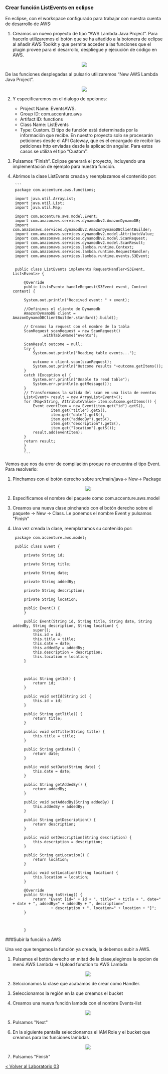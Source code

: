 
### Crear función ListEvents en eclipse
En eclipse, con el workspace configurado para trabajar con nuestra cuenta de desarrollo de AWS:

1. Creamos un nuevo proyecto de tipo “AWS Lambda Java Project”. Para hacerlo utilizaremos el botón que se ha añadido a la botonera de eclipse al añadir AWS Toolkit y que permite acceder a las funciones que el plugin provee para el desarrollo, despliegue y ejecución de código en AWS.  

<p align="center">
    <img src="resources/Picture1.png">
</p>

  De las funciones desplegadas al pulsarlo utilizaremos “New AWS Lambda Java Project”.
 
<p align="center">
    <img src="resources/Picture2.png">
</p>

2. Y especificaremos en el dialogo de opciones:
      * Project Name: EventsAWS.    
      * Group ID: com.accenture.aws
      * Artifact ID: functions
      * Class Name: ListEvents
      * Type: Custom. El tipo de función está determinada por la información que recibe. En nuestro proyecto solo se procesarán peticiones desde el API Gateway, que es el encargado de recibir las peticiones http enviadas desde la aplicación angular. Para estos casos se utiliza el tipo “Custom”.
3. Pulsamos “Finish”. Eclipse generará el proyecto, incluyendo una implementación de ejemplo para nuestra función.

4. Abrimos la clase ListEvents creada y reemplazamos el contenido por:

		```
		package com.accenture.aws.functions;

		import java.util.ArrayList;
		import java.util.List;
		import java.util.Map;
		
		import com.accenture.aws.model.Event;
		import com.amazonaws.services.dynamodbv2.AmazonDynamoDB;
		import com.amazonaws.services.dynamodbv2.AmazonDynamoDBClientBuilder;
		import com.amazonaws.services.dynamodbv2.model.AttributeValue;
		import com.amazonaws.services.dynamodbv2.model.ScanRequest;
		import com.amazonaws.services.dynamodbv2.model.ScanResult;
		import com.amazonaws.services.lambda.runtime.Context;
		import com.amazonaws.services.lambda.runtime.RequestHandler;
		import com.amazonaws.services.lambda.runtime.events.S3Event;
		
		
		public class ListEvents implements RequestHandler<S3Event, List<Event>> {
		
		    @Override
		    public List<Event> handleRequest(S3Event event, Context context) {
		       
		    System.out.println("Received event: " + event);
		
		    //Definimos el cliente de Dynamodb
		    AmazonDynamoDB client = AmazonDynamoDBClientBuilder.standard().build();
			
		    // Creamos la request con el nombre de la tabla
		    ScanRequest scanRequest = new ScanRequest()
		    	    .withTableName("events");   
		    
		    ScanResult outcome = null;
		    try {
		        System.out.println("Reading table events...");
		       
		        outcome = client.scan(scanRequest);
		        System.out.println("Outcome results "+outcome.getItems());
		    }
		    catch (Exception e) {
		        System.err.println("Unable to read table");
		        System.err.println(e.getMessage());
		    }
		    // Transformamos la salida del scan en una lista de eventos
		    List<Event> result = new ArrayList<Event>();
		    for (Map<String, AttributeValue> item:outcome.getItems()) {
		    	Event eventItem = new Event(item.get("id").getS(),
		    			item.get("title").getS(), 
		    			item.get("date").getS(), 
		    			item.get("addedBy").getS(), 
		    			item.get("description").getS(), 
		    			item.get("location").getS());
		    	result.add(eventItem);
		    }
		    return result;
		    }
			}
			```


Vemos que nos da error de compilación proque no encuentra el tipo Event. Para resolverlo:

1. Pinchamos con el botón derecho sobre src/main/java-> New-> Package
	<p align="center">
	    <img src="resources/Picture3.png">
	</p>

2. Especificamos el nombre del paquete como com.accenture.aws.model

3. Creamos una nueva clase pinchando con el botón derecho sobre el paquete -> New -> Class. Le ponemos el nombre Event y pulsamos "Finish"

4. Una vez creada la clase, reemplazamos su contenido por:

		
		package com.accenture.aws.model;

		public class Event {
			
			private String id;
			
			private String title;
			
			private String date;
			
			private String addedBy;
			
			private String description;
			
			private String location;
			
			public Event() {
			}
		
			public Event(String id, String title, String date, String addedBy, String description, String location) {
				super();
				this.id = id;
				this.title = title;
				this.date = date;
				this.addedBy = addedBy;
				this.description = description;
				this.location = location;
			}
		
		
		
			public String getId() {
				return id;
			}
		
			public void setId(String id) {
				this.id = id;
			}
		
			public String getTitle() {
				return title;
			}
		
			public void setTitle(String title) {
				this.title = title;
			}
		
			public String getDate() {
				return date;
			}
		
			public void setDate(String date) {
				this.date = date;
			}
		
			public String getAddedBy() {
				return addedBy;
			}
		
			public void setAddedBy(String addedBy) {
				this.addedBy = addedBy;
			}
		
			public String getDescription() {
				return description;
			}
		
			public void setDescription(String description) {
				this.description = description;
			}
		
			public String getLocation() {
				return location;
			}
		
			public void setLocation(String location) {
				this.location = location;
			}
		
			@Override
			public String toString() {
				return "Event [id=" + id + ", title=" + title + ", date=" + date + ", addedBy=" + addedBy + ", description="
						+ description + ", location=" + location + "]";
			}
			
			
		
			}

###Subir la función a AWS

Una vez que tengamos la función ya creada, la debemos subir a AWS.

1. Pulsamos el botón derecho en mitad de la clase,elegimos la opcion de menú AWS Lambda -> Upload function to AWS Lambda
	<p align="center">
    <img src="resources/Picture4.png">
	</p>

2. Selccionamos la clase que acabamos de crear como Handler.
3. Seleccionamos la región en la que creamos el bucket 
4. Creamos una nueva función lambda con el nombre Events-list
	<p align="center">
	    <img src="resources/Picture5.png">
	</p>
5. Pulsamos "Next"
6. En la siguiente pantalla seleccionamos el IAM Role y el bucket que creamos para las funciones lambdas
	<p align="center">
	    <img src="resources/Picture6.png">
	</p>
7. Pulsamos "Finish"



[< Volver al Laboratorio 03 ](../lab-03)  

